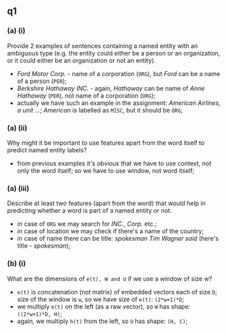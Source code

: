 ## q1
### (a) (i)
Provide 2 examples of sentences containing a named entity with an ambiguous type
(e.g. the entity could either be a person or an organization, or it could either be an organization
or not an entity).
- *Ford Motor Corp.* - name of a corporation (`ORG`), but *Ford* can be 
a name of a person (`PER`);
- *Berkshire Hathaway INC.* - again, *Hathaway* can be name of 
*Anne Hathaway* (`PER`), not name of a corporation (`ORG`);
- actually we have such an example in the assignment: 
*American Airlines, a unit ...*; *American* is labelled as `MISC`, but 
it should be `ORG`;
### (a) (ii)
Why might it be important to use features apart from the word itself to predict
named entity labels?
- from previous examples it's obvious that we have to use context, not only the
word itself; so we have to use window, not word itself;
### (a) (iii)
Describe at least two features (apart from the word) that would help in predicting
whether a word is part of a named entity or not.
- in case of `ORG` we may search for *INC.*, *Corp.* etc.;
- in case of location we may check if there's a name of the country;
- in case of name there can be title: *spokesman Tim Wagner said* (here's title - 
*spokesman*);
### (b) (i)
What are the dimensions of `e(t), W and U` if we use a window of size w?
- `e(t)` is concatenation (not matrix) of embedded vectors each of size `D`;
size of the window is `w`, so we have size of `e(t)`: `(2*w+1)*D`;
- we multiply `e(t)` on the left (as a raw vector), so `W` has shape: `((2*w+1)*D, H)`; 
- again, we multiply `h(t)` from the left, so `U` has shape: `(H, C)`;